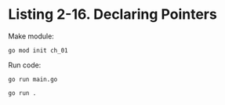 # Listing 2-16. Declaring Pointers

Make module:

```
go mod init ch_01 
```

Run code:

```
go run main.go
```

```
go run .
```